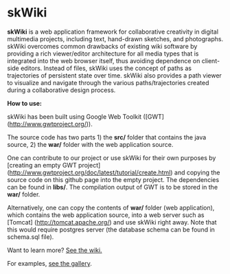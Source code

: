 # skWiki

**skWiki** is a web application framework for collaborative creativity in digital multimedia projects, including text, hand-drawn sketches, and photographs. skWiki overcomes common drawbacks of existing wiki software by providing a rich viewer/editor architecture for all media types that is integrated into the web browser itself, thus avoiding dependence on client-side editors. Instead of files, skWiki uses the concept of paths as trajectories of persistent state over time. skWiki also provides a path viewer to visualize and navigate through the various paths/trajectories created during a collaborative design process. 

**How to use:**

skWiki has been built using Google Web Toolkit ([GWT] (http://www.gwtproject.org/)).  

The source code has two parts 1) the **src/** folder that contains the java source, 2) the **war/** folder with the web application source.

One can contribute to our project or use skWiki for their own purposes by [creating an empty GWT project] (http://www.gwtproject.org/doc/latest/tutorial/create.html) and copying the source code on this github page into the empty project. The dependencies can be found in **libs/**. The compilation output of GWT is to be stored in the **war/** folder.

Alternatively, one can copy the contents of **war/** folder (web application), which contains the web application source, into a web server such as [Tomcat] (http://tomcat.apache.org/) and use skWiki right away. Note that this would require postgres server (the database schema can be found in schema.sql file).


Want to learn more? [See the wiki.](https://github.com/karthikbadam/skWiki/wiki)

For examples, [see the gallery](https://github.com/karthikbadam/skWiki/wiki/Gallery).


